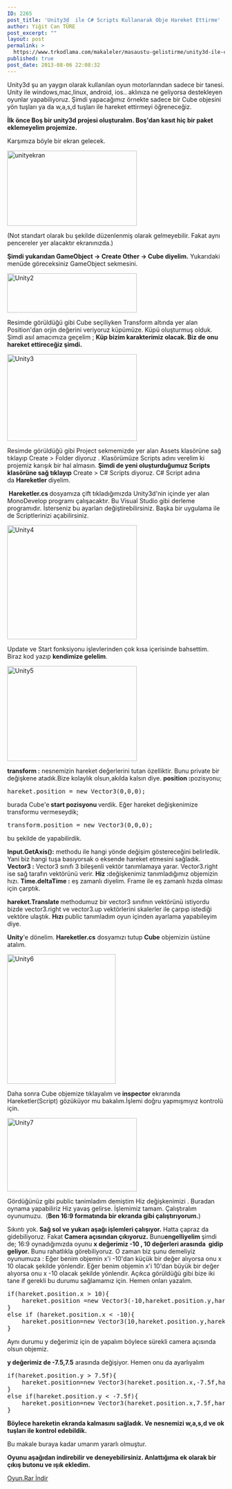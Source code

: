 ```yaml
---
ID: 2265
post_title: 'Unity3d  ile C# Scripts Kullanarak Obje Hareket Ettirme'
author: Yiğit Can TÜRE
post_excerpt: ""
layout: post
permalink: >
  https://www.trkodlama.com/makaleler/masaustu-gelistirme/unity3d-ile-c-scripts-kullanarak-obje-hareket-ettirme-2265.html
published: true
post_date: 2013-08-06 22:08:32
---
```

Unity3d şu an yaygın olarak kullanılan oyun motorlarından sadece bir tanesi. Unity ile windows,mac,linux, android, ios.. aklınıza ne geliyorsa destekleyen oyunlar yapabiliyoruz. Şimdi yapacağımız örnekte sadece bir Cube objesini yön tuşları ya da w,a,s,d tuşları ile hareket ettirmeyi öğreneceğiz.

<strong>İlk önce Boş bir unity3d projesi oluşturalım. Boş'dan kasıt hiç bir paket eklemeyelim projemize.</strong>

Karşımıza böyle bir ekran gelecek.

<a href="http://www.trkodlama.com/wp-content/uploads/2013/08/unityekran.png"><img class="size-medium wp-image-2269 aligncenter" src="http://www.trkodlama.com/wp-content/uploads/2013/08/unityekran.png" alt="unityekran" width="300" height="174" /></a>

(Not standart olarak bu şekilde düzenlenmiş olarak gelmeyebilir. Fakat aynı pencereler yer alacaktır ekranınızda.)

<strong>Şimdi yukarıdan GameObject -&gt; Create Other -&gt; Cube diyelim.</strong> Yukarıdaki menüde göreceksiniz GameObject sekmesini.

<a href="http://www.trkodlama.com/wp-content/uploads/2013/08/Unity2.png"><img class="size-medium wp-image-2270 aligncenter" src="http://www.trkodlama.com/wp-content/uploads/2013/08/Unity2.png" alt="Unity2" width="300" height="91" /></a>

Resimde görüldüğü gibi Cube seçiliyken Transform altında yer alan Position'dan orjin değerini veriyoruz küpümüze.
Küpü oluşturmuş olduk. Şimdi asıl amacımıza geçelim ;
<strong>Küp bizim karakterimiz olacak. Biz de onu hareket ettireceğiz şimdi.</strong>

<a href="http://www.trkodlama.com/wp-content/uploads/2013/08/Unity3.png"><img class="size-medium wp-image-2271 aligncenter" src="http://www.trkodlama.com/wp-content/uploads/2013/08/Unity3.png" alt="Unity3" width="300" height="201" /></a>

Resimde görüldüğü gibi Project sekmemizde yer alan Assets klasörüne sağ tıklayıp Create &gt; Folder diyoruz . Klasörümüze Scripts adını verelim ki projemiz karışık bir hal almasın.
<strong>Şimdi de yeni oluşturduğumuz Scripts klasörüne sağ tıklayıp</strong> Create &gt; C# Scripts diyoruz. C# Script adına da <strong>Hareketler </strong>diyelim.

<strong> Hareketler.cs </strong>dosyamıza çift tıkladığımızda Unity3d'nin içinde yer alan MonoDevelop programı çalışacaktır. Bu Visual Studio gibi derleme programıdır. İsterseniz bu ayarları değiştirebilirsiniz. Başka bir uygulama ile de Scriptlerinizi açabilirsiniz.

<a href="http://www.trkodlama.com/wp-content/uploads/2013/08/Unity4.png"><img class="size-medium wp-image-2272 aligncenter" src="http://www.trkodlama.com/wp-content/uploads/2013/08/Unity4.png" alt="Unity4" width="300" height="264" /></a>

Update ve Start fonksiyonu işlevlerinden çok kısa içerisinde bahsettim. Biraz kod yazıp <strong>kendimize gelelim</strong>.

<a href="http://www.trkodlama.com/wp-content/uploads/2013/08/Unity5.png"><img class="size-medium wp-image-2273 aligncenter" src="http://www.trkodlama.com/wp-content/uploads/2013/08/Unity5.png" alt="Unity5" width="300" height="220" /></a>

<strong>transform :</strong> nesnemizin hareket değerlerini tutan özelliktir. Bunu private bir değişkene atadık.Bize kolaylık olsun,akılda kalsın diye.
<strong>position :</strong>pozisyonu;
<pre class="prettyprint lang-csharp" data-start-line="1" data-visibility="visible" data-highlight="" data-caption="">hareket.position = new Vector3(0,0,0);</pre>
burada Cube'e<strong> start pozisyonu </strong>verdik. Eğer hareket değişkenimize transformu vermeseydik;
<pre class="prettyprint lang-csharp" data-start-line="1" data-visibility="visible" data-highlight="" data-caption="">transform.position = new Vector3(0,0,0);</pre>
bu şekilde de yapabilirdik.

<strong>Input.GetAxis():</strong> methodu ile hangi yönde değişim göstereceğini belirledik. Yani biz hangi tuşa basıyorsak o eksende hareket etmesini sağladık.
<strong>Vector3 :</strong> Vector3 sınıfı 3 bileşenli vektör tanımlamaya yarar.
Vector3.right ise sağ tarafın vektörünü verir.
<strong>Hiz :</strong>değişkenimiz tanımladığımız objemizin hızı.
<strong>Time.deltaTime :</strong> eş zamanlı diyelim. Frame ile eş zamanlı hızda olması için çarptık.

<strong>hareket.Translate </strong>methodumuz bir vector3 sınıfnın vektörünü istiyordu bizde vector3.right ve vector3.up vektörlerini skalerler ile çarpıp istediği vektöre ulaştık.
<strong>Hızı</strong> public tanımladım oyun içinden ayarlama yapabileyim diye.

<strong>Unity</strong>'e dönelim. <strong>Hareketler.cs</strong> dosyamızı tutup <strong>Cube</strong> objemizin üstüne atalım.

<a href="http://www.trkodlama.com/wp-content/uploads/2013/08/Unity6.png"><img class="size-medium wp-image-2274 aligncenter" src="http://www.trkodlama.com/wp-content/uploads/2013/08/Unity6.png" alt="Unity6" width="251" height="300" /></a>

Daha sonra Cube objemize tıklayalım ve<strong> inspector</strong> ekranında Hareketler(Script) gözüküyor mu bakalım.İşlemi doğru yapmışmıyız kontrolü için.

<a href="http://www.trkodlama.com/wp-content/uploads/2013/08/Unity7.png"><img class="size-medium wp-image-2275 aligncenter" src="http://www.trkodlama.com/wp-content/uploads/2013/08/Unity7-300x170.png" alt="Unity7" width="300" height="170" /></a>

Gördüğünüz gibi public tanimladım demiştim Hiz değişkenimizi . Buradan oynama yapabiliriz Hiz yavaş gelirse. İşlemimiz tamam.
Çalıştıralım oyunumuzu.  (<strong>Ben 16:9 formatında bir ekranda gibi çalıştırıyorum.</strong>)

Sıkıntı yok.<strong> Sağ sol ve yukarı aşağı işlemleri çalışıyor.</strong> Hatta çapraz da gidebiliyoruz. Fakat <strong>Camera açısından çıkıyoruz.</strong> Bunu<strong>engelliyelim </strong>şimdi de;
16:9 oynadığımızda oyunu <strong>x değerimiz -10 , 10 değerleri arasında  gidip geliyor.</strong> Bunu rahatlıkla görebiliyoruz. O zaman biz şunu demeliyiz oyunumuza :
Eğer benim objemin x'i -10'dan küçük bir değer alıyorsa onu x 10 olacak şekilde yönlendir.
Eğer benim objemin x'i 10'dan büyük bir değer alıyorsa onu x -10 olacak şekilde yönlendir.
Açıkca görüldüğü gibi bize iki tane if gerekli bu durumu sağlamamız için. Hemen onları yazalım.
<pre class="lang:c# decode:true prettyprint lang-csharp">if(hareket.position.x &gt; 10){
    hareket.position =new Vector3(-10,hareket.position.y,hareket.position.z);
}
else if (hareket.position.x &lt; -10){
    hareket.position=new Vector3(10,hareket.position.y,hareket.position.z);
}</pre>
Aynı durumu y değerimiz için de yapalım böylece sürekli camera açısında olsun objemiz.

<strong>y değerimiz de -7.5,7.5</strong> arasında değişiyor. Hemen onu da ayarlıyalım
<pre class="lang:c# decode:true prettyprint lang-csharp ">if(hareket.position.y &gt; 7.5f){
    hareket.position=new Vector3(hareket.position.x,-7.5f,hareket.position.z);
}
else if(hareket.position.y &lt; -7.5f){
    hareket.position=new Vector3(hareket.position.x,7.5f,hareket.position.z);
}</pre>
<strong>Böylece hareketin ekranda kalmasını sağladık. Ve nesnemizi w,a,s,d ve ok tuşları ile kontrol edebildik. </strong>

Bu makale buraya kadar umarım yararlı olmuştur.

<strong>Oyunu aşağıdan indirebilir ve deneyebilirsiniz. Anlattığıma ek olarak bir çıkış butonu ve ışık ekledim. </strong>

<a href="http://www.trkodlama.com/wp-content/uploads/demolar/Oyun.rar">Oyun.Rar İndir</a>